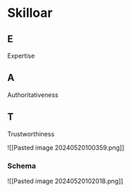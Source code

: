 # Skilloar [](https://www.youtube.com/watch?v=HqlTNPssnIs)
## E
Expertise
## A
Authoritativeness
## T
Trustworthiness

![[Pasted image 20240520100359.png]]

### Schema

![[Pasted image 20240520102018.png]]
